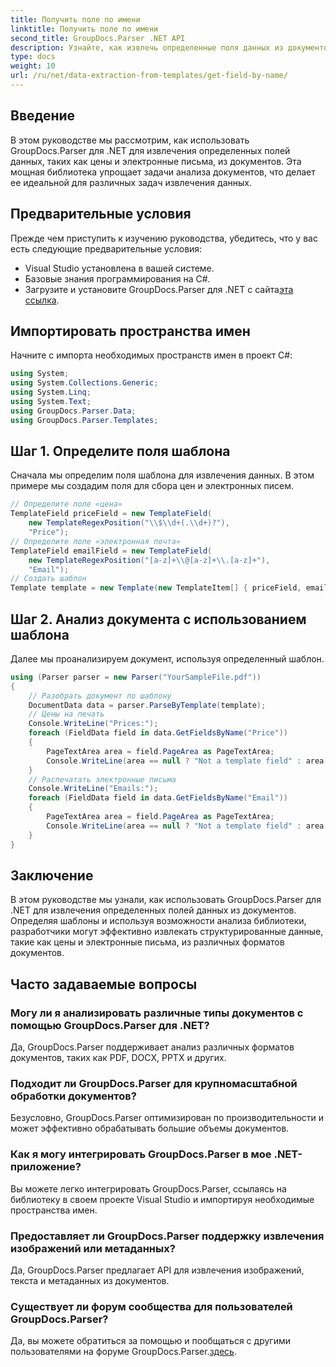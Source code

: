 ```yaml
---
title: Получить поле по имени
linktitle: Получить поле по имени
second_title: GroupDocs.Parser .NET API
description: Узнайте, как извлечь определенные поля данных из документов с помощью GroupDocs.Parser для .NET. Пошаговое руководство с примерами кода.
type: docs
weight: 10
url: /ru/net/data-extraction-from-templates/get-field-by-name/
---
```

## Введение
В этом руководстве мы рассмотрим, как использовать GroupDocs.Parser для .NET для извлечения определенных полей данных, таких как цены и электронные письма, из документов. Эта мощная библиотека упрощает задачи анализа документов, что делает ее идеальной для различных задач извлечения данных.
## Предварительные условия
Прежде чем приступить к изучению руководства, убедитесь, что у вас есть следующие предварительные условия:
- Visual Studio установлена в вашей системе.
- Базовые знания программирования на C#.
-  Загрузите и установите GroupDocs.Parser для .NET с сайта[эта ссылка](https://releases.groupdocs.com/parser/net/).

## Импортировать пространства имен
Начните с импорта необходимых пространств имен в проект C#:
```csharp
using System;
using System.Collections.Generic;
using System.Linq;
using System.Text;
using GroupDocs.Parser.Data;
using GroupDocs.Parser.Templates;
```
## Шаг 1. Определите поля шаблона
Сначала мы определим поля шаблона для извлечения данных. В этом примере мы создадим поля для сбора цен и электронных писем.
```csharp
// Определите поле «цена»
TemplateField priceField = new TemplateField(
    new TemplateRegexPosition("\\$\\d+(.\\d+)?"),
    "Price");
// Определите поле «электронная почта»
TemplateField emailField = new TemplateField(
    new TemplateRegexPosition("[a-z]+\\@[a-z]+\\.[a-z]+"),
    "Email");
// Создать шаблон
Template template = new Template(new TemplateItem[] { priceField, emailField });
```
## Шаг 2. Анализ документа с использованием шаблона
Далее мы проанализируем документ, используя определенный шаблон.
```csharp
using (Parser parser = new Parser("YourSampleFile.pdf"))
{
    // Разобрать документ по шаблону
    DocumentData data = parser.ParseByTemplate(template);
    // Цены на печать
    Console.WriteLine("Prices:");
    foreach (FieldData field in data.GetFieldsByName("Price"))
    {
        PageTextArea area = field.PageArea as PageTextArea;
        Console.WriteLine(area == null ? "Not a template field" : area.Text);
    }
    // Распечатать электронные письма
    Console.WriteLine("Emails:");
    foreach (FieldData field in data.GetFieldsByName("Email"))
    {
        PageTextArea area = field.PageArea as PageTextArea;
        Console.WriteLine(area == null ? "Not a template field" : area.Text);
    }
}
```

## Заключение
В этом руководстве мы узнали, как использовать GroupDocs.Parser для .NET для извлечения определенных полей данных из документов. Определяя шаблоны и используя возможности анализа библиотеки, разработчики могут эффективно извлекать структурированные данные, такие как цены и электронные письма, из различных форматов документов.

## Часто задаваемые вопросы
### Могу ли я анализировать различные типы документов с помощью GroupDocs.Parser для .NET?
Да, GroupDocs.Parser поддерживает анализ различных форматов документов, таких как PDF, DOCX, PPTX и других.
### Подходит ли GroupDocs.Parser для крупномасштабной обработки документов?
Безусловно, GroupDocs.Parser оптимизирован по производительности и может эффективно обрабатывать большие объемы документов.
### Как я могу интегрировать GroupDocs.Parser в мое .NET-приложение?
Вы можете легко интегрировать GroupDocs.Parser, ссылаясь на библиотеку в своем проекте Visual Studio и импортируя необходимые пространства имен.
### Предоставляет ли GroupDocs.Parser поддержку извлечения изображений или метаданных?
Да, GroupDocs.Parser предлагает API для извлечения изображений, текста и метаданных из документов.
### Существует ли форум сообщества для пользователей GroupDocs.Parser?
 Да, вы можете обратиться за помощью и пообщаться с другими пользователями на форуме GroupDocs.Parser.[здесь](https://forum.groupdocs.com/c/parser/17).
